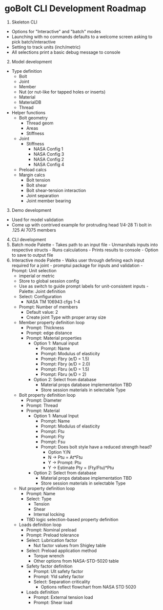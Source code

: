 # goBolt CLI Development Roadmap

1. Skeleton CLI
  - Options for "Interactive" and "batch" modes
  - Launching with no commands defaults to a welcome screen asking to pick batch/interactive
  - Setting to track units (inch/metric)
  - All selections print a basic debug message to console
2. Model development
  - Type definition
    - Bolt
    - Joint
    - Member
    - Nut (or nut-like for tapped holes or inserts)
    - Material
    - MaterialDB
    - Thread
  - Helper functions
    - Bolt geometry
      - Thread geom
      - Areas
      - Stiffness
    - Joint
      - Stiffness
        - NASA Config 1
        - NASA Config 3
        - NASA Config 2
        - NASA Config 4
    - Preload calcs
    - Margin calcs
      - Bolt tension
      - Bolt shear
      - Bolt shear-tension interaction
      - Joint separation
      - Joint member bearing
3. Demo development
  - Used for model validation
  - Come up with contrived example for protruding head 1/4-28 Ti bolt in .125 Al 7075 members
4. CLI development
  1. Batch mode Palette
    - Takes path to an input file
    - Unmarshals inputs into respective structs
    - Runs calculations
    - Prints results to console
    - Option to save to output file
  2. Interactive mode Palette
    - Walks user through defining each input required for a joint
    - promptui package for inputs and validation
    - Prompt: Unit selection
      - imperial or metric
      - Store to global session config
      - Use as switch to guide prompt labels for unit-consistent inputs
    - Palette: Joint definition
      - Select: Configuration
        - NASA TM 106943 cfgs 1-4
      - Prompt: Number of members
        - Default value: 2
        - Create joint Type with proper array size
      - Member property definition loop
        - Prompt: Thickness
        - Prompt: edge distance
        - Prompt: Material properties
          - Option 1: Manual input
            - Prompt: Name
            - Prompt: Modulus of elasticity
            - Prompt: Fbry (e/D = 1.5)
            - Prompt: Fbry (e/D = 2.0)
            - Prompt: Fbru (e/D = 1.5)
            - Prompt: Fbru (e/D = 2)
          - Option 2: Select from database
            - Material props database implementation TBD
            - Store session materials in selectable Type
      - Bolt property definition loop
        - Prompt: Diameter
        - Prompt: Thread
        - Prompt: Material
          - Option 1: Manual Input
            - Prompt: Name
            - Prompt: Modulus of elasticity
            - Prompt: Ftu
            - Prompt: Fty
            - Prompt: Fsu
            - Prompt: Does bolt style have a reduced strength head?
              - Option Y/N
              - N -> Ptu = At*Ftu
              - Y -> Prompt: Ptu
              - Y -> Estimate Pty = (Fty/Ftu)*Ptu
          - Option 2: Select from database
            - Material props database implementation TBD
            - Store session materials in selectable Type
      - Nut property definition loop
        - Prompt: Name
        - Select: Type
          - Tension
          - Shear
          - Internal locking
        - TBD logic selection-based property definition
      - Loads definition loop
        - Prompt: Nominal preload
        - Prompt: Preload tolerance
        - Select: Lubrication factor
          - Nut factor values from Shigley table
        - Select: Preload application method
          - Torque wrench
          - Other options from NASA-STD-5020 table
        - Safety factor definition
          - Prompt: Ult safety factor
          - Prompt: Yld safety factor
          - Select: Separation criticality
            - Options reflect flowchart from NASA STD 5020
        - Loads definition
          - Prompt: External tension load
          - Prompt: Shear load

    